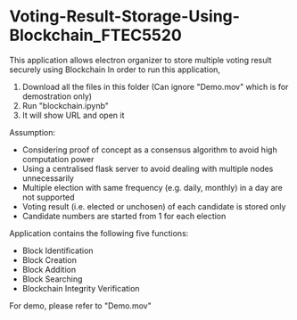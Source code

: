 # Voting-Result-Storage-Using-Blockchain_FTEC5520
This application allows electron organizer to store multiple voting result securely using Blockchain
In order to run this application, 
1. Download all the files in this folder (Can ignore "Demo.mov" which is for demostration only)
2. Run "blockchain.ipynb"
3. It will show URL and open it

Assumption:
- Considering proof of concept as a consensus algorithm to avoid high computation power
- Using a centralised flask server to avoid dealing with multiple nodes unnecessarily
- Multiple election with same frequency (e.g. daily, monthly) in a day are not supported
- Voting result (i.e. elected or unchosen) of each candidate is stored only 
- Candidate numbers are started from 1 for each election

Application contains the following five functions:
- Block Identification
- Block Creation
- Block Addition
- Block Searching
- Blockchain Integrity Verification

For demo, please refer to "Demo.mov"
